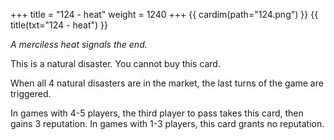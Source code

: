 +++
title = "124 - heat"
weight = 1240
+++
{{ cardim(path="124.png") }}
{{ title(txt="124 - heat") }}

*A merciless heat signals the end.*

This is a natural disaster. You cannot buy this card.

When all 4 natural disasters are in the market, the last turns of the game are triggered.

In games with 4-5 players, the third player to pass takes this card,
then gains 3 reputation. In games with 1-3 players, this card grants no
reputation.
